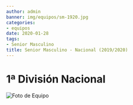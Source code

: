 ```yaml
---
author: admin
banner: img/equipos/sm-1920.jpg
categories:
- equipos
date: 2020-01-28
tags:
- Senior Masculino
title: Senior Masculino - Nacional (2019/2020)
---
```

# 1ª División Nacional

![Foto de Equipo](../../img/equipos/sm-1920.jpg)

<!-- Dorsal | Nombre 			  | Posición -->
<!-- :----: | ------ 			  | -------- -->
<!-- 5 	   | RUANO, Sergio 		  | Receptor -->
<!-- 6 	   | BELDAD, José Antonio | Opuesto -->
<!-- 7 	   | GONZÁLEZ, Francisco  | Colocador -->
<!-- 8 	   | SEGURA, Juan Jesús   | Receptor -->
<!-- 9 	   | RODADO, Borja 		  | Colocador -->
<!-- 10	   | PONSODA, Nacho 	  | Receptor -->
<!-- 12	   | RODADO, Cristian 	  | Receptor -->
<!-- 14	   | MERINO, Israel 	  | Central -->
<!-- 15	   | PECO, David 		  | Receptor -->
<!-- 16	   | LEÓN, Manuel 		  | Central -->
<!-- 17	   | LEÓN, Juan Ramón 	  | Opuesto -->
<!-- 18	   | MUÑOZ, Santiago 	  | Receptor -->
<!-- 19	   | ROMERO, David 		  | Central -->
<!--   	   | **RUIZ, MªJosé** 	  | **Entrenadora** -->
